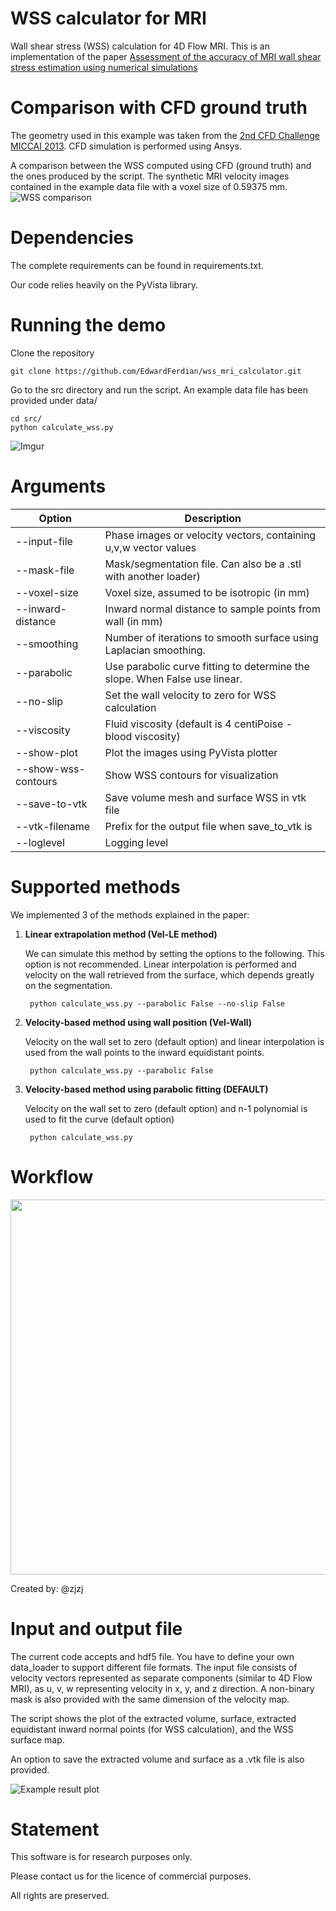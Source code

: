 # WSS calculator for MRI
Wall shear stress (WSS) calculation for 4D Flow MRI. 
This is an implementation of the paper 
[Assessment of the accuracy of MRI wall shear stress estimation using numerical simulations](https://onlinelibrary.wiley.com/doi/full/10.1002/jmri.23610)

# Comparison with CFD ground truth

The geometry used in this example was taken from the [2nd CFD Challenge MICCAI 2013](http://www.vascularmodel.org/miccai2013/). CFD simulation is performed using Ansys.

A comparison between the WSS computed using CFD (ground truth) and the ones produced by the script. The synthetic MRI velocity images contained in the example data file with a voxel size of 0.59375 mm.
![WSS comparison](./img/wss-comparison.png)

# Dependencies
The complete requirements can be found in requirements.txt.

Our code relies heavily on the PyVista library.

# Running the demo
Clone the repository

    git clone https://github.com/EdwardFerdian/wss_mri_calculator.git

Go to the src directory and run the script. An example data file has been provided under data/

    cd src/
    python calculate_wss.py


![Imgur](https://i.imgur.com/o9eCMXC.gif)


# Arguments
| **Option** | Description |
| --- | --- |
| --input-file | Phase images or velocity vectors, containing u,v,w vector values|
| --mask-file | Mask/segmentation file. Can also be a .stl with another loader)
| --voxel-size | Voxel size, assumed to be isotropic (in mm)
| --inward-distance  | Inward normal distance to sample points from wall (in mm)
| --smoothing | Number of iterations to smooth surface using Laplacian smoothing.
| --parabolic | Use parabolic curve fitting to determine the slope. When False use linear.
| --no-slip | Set the wall velocity to zero for WSS calculation
| --viscosity | Fluid viscosity (default is 4 centiPoise - blood viscosity)
| --show-plot | Plot the images using PyVista plotter
| --show-wss-contours | Show WSS contours for visualization
| --save-to-vtk |  Save volume mesh and surface WSS in vtk file
| --vtk-filename | Prefix for the output file when save_to_vtk is 
| --loglevel |Logging level

# Supported methods
We implemented 3 of the methods explained in the paper:

1. **Linear extrapolation method (Vel-LE method)**
    
    We can simulate this method by setting the options to the following. This option is not recommended. Linear interpolation is performed and velocity on the wall retrieved from the surface, which depends greatly on the segmentation.

        python calculate_wss.py --parabolic False --no-slip False

2. **Velocity-based method using wall position (Vel-Wall)**
    
    Velocity on the wall set to zero (default option) and linear interpolation is used from the wall points to the inward equidistant points.

        python calculate_wss.py --parabolic False


3. **Velocity-based method using parabolic fitting (DEFAULT)**

    Velocity on the wall set to zero (default option) and n-1 polynomial is used to fit the curve (default option)

        python calculate_wss.py

# Workflow
<img src="./img/wss-workflow.png" width="600">

Created by: @zjzj


# Input and output file
The current code accepts and hdf5 file. You have to define your own data_loader to support different file formats. The input file consists of velocity vectors represented as separate components (similar to 4D Flow MRI), as u, v, w representing velocity in x, y, and z direction. A non-binary mask is also provided with the same dimension of the velocity map.

The script shows the plot of the extracted volume, surface, extracted equidistant inward normal points (for WSS calculation), and the WSS surface map.

An option to save the extracted volume and surface as a .vtk file is also provided.

![Example result plot](./img/wss-result.png)

# Statement
This software is for research purposes only.

Please contact us for the licence of commercial purposes. 

All rights are preserved.